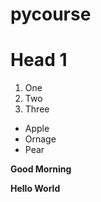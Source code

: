 # pycourse

# Head 1

1. One
2. Two
3. Three

* Apple
* Ornage
* Pear

**Good Morning**

__Hello World__
